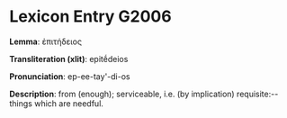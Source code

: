 # Lexicon Entry G2006

**Lemma**: ἐπιτήδειος

**Transliteration (xlit)**: epitḗdeios

**Pronunciation**: ep-ee-tay'-di-os

**Description**:
from  (enough); serviceable, i.e. (by implication) requisite:--things which are needful.
